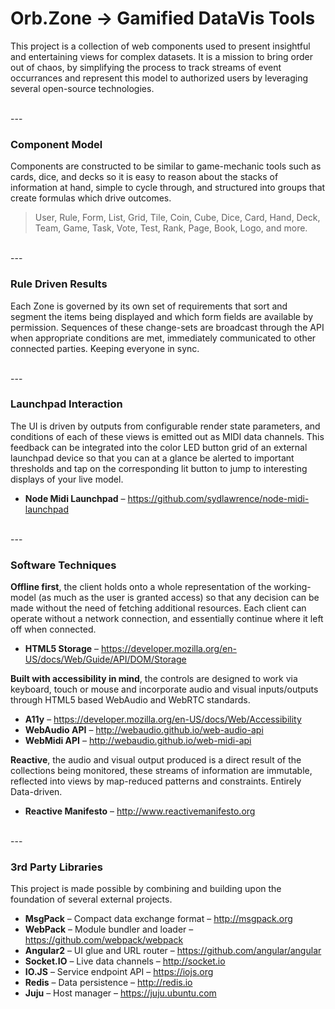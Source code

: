 # Orb.Zone &rarr; Gamified DataVis Tools

This project is a collection of web components used to present insightful and entertaining views for complex datasets.  It is a mission to bring order out of chaos, by simplifying the process to track streams of event occurrances and represent this model to authorized users by leveraging several open-source technologies.

<br>
---

### Component Model

Components are constructed to be similar to game-mechanic tools such as cards, dice, and decks so it is easy to reason about the stacks of information at hand, simple to cycle through, and structured into groups that create formulas which drive outcomes.

> User, Rule, Form, List, Grid, Tile, Coin, Cube, Dice, Card, Hand, Deck, Team, Game, Task, Vote, Test, Rank, Page, Book, Logo, and more.

<br>
---

### Rule Driven Results

Each Zone is governed by its own set of requirements that sort and segment the items being displayed and which form fields are available by permission.  Sequences of these change-sets are broadcast through the API when appropriate conditions are met, immediately communicated to other connected parties.  Keeping everyone in sync.

<br>
---

### Launchpad Interaction

The UI is driven by outputs from configurable render state parameters, and conditions of each of these views is emitted out as MIDI data channels.  This feedback can be integrated into the color LED button grid of an external launchpad device so that you can at a glance be alerted to important thresholds and tap on the corresponding lit button to jump to interesting displays of your live model.

* **Node Midi Launchpad** – https://github.com/sydlawrence/node-midi-launchpad

<br>
---

### Software Techniques

**Offline first**, the client holds onto a whole representation of the working-model (as much as the user is granted access) so that any decision can be made without the need of fetching additional resources.  Each client can operate without a network connection, and essentially continue where it left off when connected.

* **HTML5 Storage** – https://developer.mozilla.org/en-US/docs/Web/Guide/API/DOM/Storage

**Built with accessibility in mind**, the controls are designed to work via keyboard, touch or mouse and incorporate audio and visual inputs/outputs through HTML5 based WebAudio and WebRTC standards.

* **A11y** – https://developer.mozilla.org/en-US/docs/Web/Accessibility
* **WebAudio API** – http://webaudio.github.io/web-audio-api
* **WebMidi API** – http://webaudio.github.io/web-midi-api

**Reactive**, the audio and visual output produced is a direct result of the collections being monitored, these streams of information are immutable, reflected into views by map-reduced patterns and constraints.  Entirely Data-driven.

* **Reactive Manifesto** – http://www.reactivemanifesto.org

<br>
---

### 3rd Party Libraries

This project is made possible by combining and building upon the foundation of several external projects.

* **MsgPack** – Compact data exchange format – http://msgpack.org
* **WebPack** – Module bundler and loader – https://github.com/webpack/webpack
* **Angular2** – UI glue and URL router – https://github.com/angular/angular
* **Socket.IO** – Live data channels – http://socket.io
* **IO.JS** – Service endpoint API – https://iojs.org
* **Redis** – Data persistence – http://redis.io
* **Juju** – Host manager – https://juju.ubuntu.com
